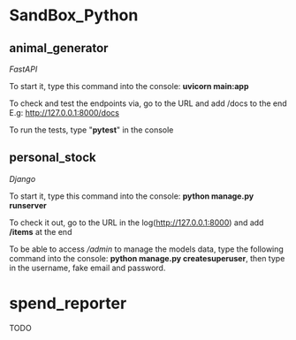 # SandBox_Python

## animal_generator
*FastAPI*

To start it, type this command into the console:
**uvicorn main:app**

To check and test the endpoints via, go to the URL and add /docs to the end
E.g: http://127.0.0.1:8000/docs


To run the tests, type "**pytest**" in the console


## personal_stock
*Django*

To start it, type this command into the console:
**python manage.py runserver**

To check it out, go to the URL in the log(http://127.0.0.1:8000) 
and add **/items** at the end

To be able to access */admin* to manage the models data, type the following
command into the console: **python manage.py createsuperuser**, then type in
the username, fake email and password.


# spend_reporter

TODO